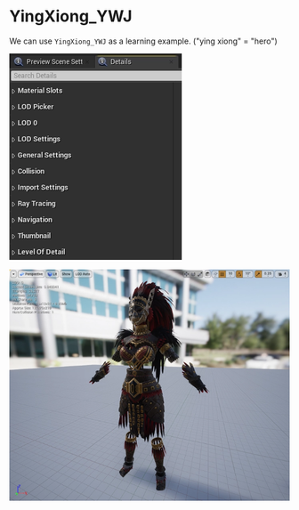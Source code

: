 # YingXiong_YWJ

We can use `YingXiong_YWJ` as a learning example. ("ying xiong" = "hero")

![](./img/content-yingxiong-ywj-03.webp)

![](./img/content-yingxiong-ywj-02.webp)
